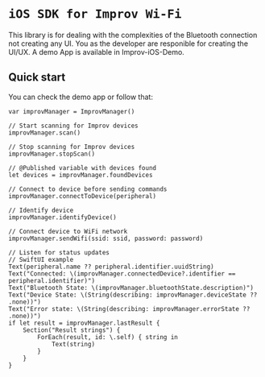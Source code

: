 # ``iOS SDK for Improv Wi-Fi``

This library is for dealing with the complexities of the Bluetooth connection not creating any UI. You as the developer are responible for creating the UI/UX. A demo App is available in Improv-iOS-Demo.

## Quick start

You can check the demo app or follow that:

```
var improvManager = ImprovManager()

// Start scanning for Improv devices
improvManager.scan()

// Stop scanning for Improv devices
improvManager.stopScan()

// @Published variable with devices found
let devices = improvManager.foundDevices

// Connect to device before sending commands
improvManager.connectToDevice(peripheral)

// Identify device
improvManager.identifyDevice()

// Connect device to WiFi network
improvManager.sendWifi(ssid: ssid, password: password)

// Listen for status updates
// SwiftUI example
Text(peripheral.name ?? peripheral.identifier.uuidString)
Text("Connected: \(improvManager.connectedDevice?.identifier == peripheral.identifier)")
Text("Bluetooth State: \(improvManager.bluetoothState.description)")
Text("Device State: \(String(describing: improvManager.deviceState ?? .none))")
Text("Error state: \(String(describing: improvManager.errorState ?? .none))")
if let result = improvManager.lastResult {
    Section("Result strings") {
        ForEach(result, id: \.self) { string in
            Text(string)
        }
    }
}
```
